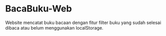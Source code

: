 # BacaBuku-Web
 Website mencatat buku bacaan dengan fitur filter buku yang sudah selesai dibaca atau belum menggunakan localStorage.
